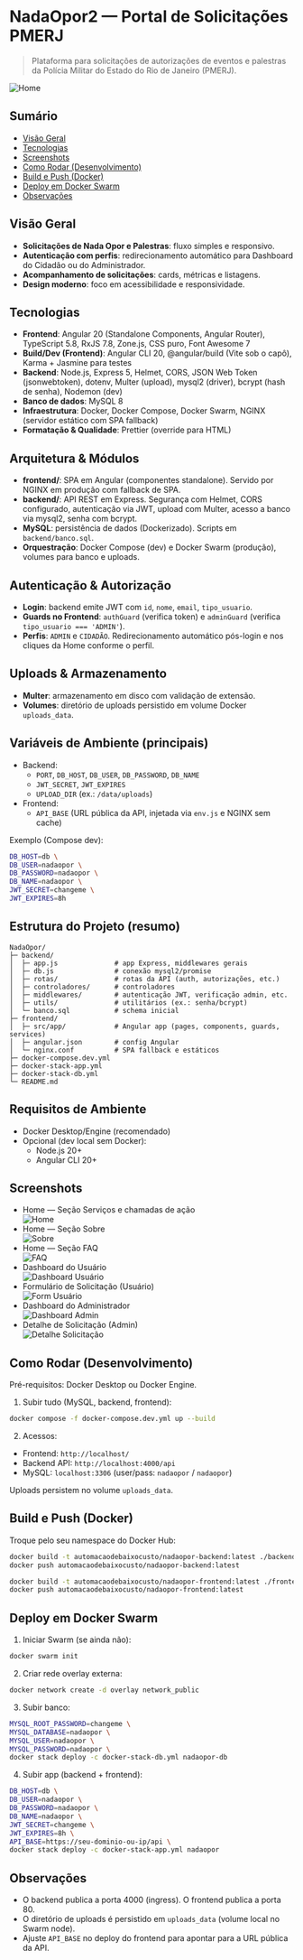 # NadaOpor2 — Portal de Solicitações PMERJ

> Plataforma para solicitações de autorizações de eventos e palestras da Polícia Militar do Estado do Rio de Janeiro (PMERJ).

![Home](img_readme/1_Sec_Home.png)

## Sumário

- [Visão Geral](#visão-geral)
- [Tecnologias](#tecnologias)
- [Screenshots](#screenshots)
- [Como Rodar (Desenvolvimento)](#como-rodar-desenvolvimento)
- [Build e Push (Docker)](#build-e-push-docker)
- [Deploy em Docker Swarm](#deploy-em-docker-swarm)
- [Observações](#observações)

## Visão Geral

- **Solicitações de Nada Opor e Palestras**: fluxo simples e responsivo.
- **Autenticação com perfis**: redirecionamento automático para Dashboard do Cidadão ou do Administrador.
- **Acompanhamento de solicitações**: cards, métricas e listagens.
- **Design moderno**: foco em acessibilidade e responsividade.

## Tecnologias

- **Frontend**: Angular 20 (Standalone Components, Angular Router), TypeScript 5.8, RxJS 7.8, Zone.js, CSS puro, Font Awesome 7
- **Build/Dev (Frontend)**: Angular CLI 20, @angular/build (Vite sob o capô), Karma + Jasmine para testes
- **Backend**: Node.js, Express 5, Helmet, CORS, JSON Web Token (jsonwebtoken), dotenv, Multer (upload), mysql2 (driver), bcrypt (hash de senha), Nodemon (dev)
- **Banco de dados**: MySQL 8
- **Infraestrutura**: Docker, Docker Compose, Docker Swarm, NGINX (servidor estático com SPA fallback)
- **Formatação & Qualidade**: Prettier (override para HTML)

## Arquitetura & Módulos

- **frontend/**: SPA em Angular (componentes standalone). Servido por NGINX em produção com fallback de SPA.
- **backend/**: API REST em Express. Segurança com Helmet, CORS configurado, autenticação via JWT, upload com Multer, acesso a banco via mysql2, senha com bcrypt.
- **MySQL**: persistência de dados (Dockerizado). Scripts em `backend/banco.sql`.
- **Orquestração**: Docker Compose (dev) e Docker Swarm (produção), volumes para banco e uploads.

## Autenticação & Autorização

- **Login**: backend emite JWT com `id`, `nome`, `email`, `tipo_usuario`.
- **Guards no Frontend**: `authGuard` (verifica token) e `adminGuard` (verifica `tipo_usuario === 'ADMIN'`).
- **Perfis**: `ADMIN` e `CIDADÃO`. Redirecionamento automático pós-login e nos cliques da Home conforme o perfil.

## Uploads & Armazenamento

- **Multer**: armazenamento em disco com validação de extensão.
- **Volumes**: diretório de uploads persistido em volume Docker `uploads_data`.

## Variáveis de Ambiente (principais)

- Backend:
  - `PORT`, `DB_HOST`, `DB_USER`, `DB_PASSWORD`, `DB_NAME`
  - `JWT_SECRET`, `JWT_EXPIRES`
  - `UPLOAD_DIR` (ex.: `/data/uploads`)
- Frontend:
  - `API_BASE` (URL pública da API, injetada via `env.js` e NGINX sem cache)

Exemplo (Compose dev):
```bash
DB_HOST=db \
DB_USER=nadaopor \
DB_PASSWORD=nadaopor \
DB_NAME=nadaopor \
JWT_SECRET=changeme \
JWT_EXPIRES=8h
```

## Estrutura do Projeto (resumo)

```text
NadaOpor/
├─ backend/
│  ├─ app.js              # app Express, middlewares gerais
│  ├─ db.js               # conexão mysql2/promise
│  ├─ rotas/              # rotas da API (auth, autorizações, etc.)
│  ├─ controladores/      # controladores
│  ├─ middlewares/        # autenticação JWT, verificação admin, etc.
│  ├─ utils/              # utilitários (ex.: senha/bcrypt)
│  └─ banco.sql           # schema inicial
├─ frontend/
│  ├─ src/app/            # Angular app (pages, components, guards, services)
│  ├─ angular.json        # config Angular
│  └─ nginx.conf          # SPA fallback e estáticos
├─ docker-compose.dev.yml
├─ docker-stack-app.yml
├─ docker-stack-db.yml
└─ README.md
```

## Requisitos de Ambiente

- Docker Desktop/Engine (recomendado)
- Opcional (dev local sem Docker):
  - Node.js 20+
  - Angular CLI 20+

## Screenshots

- Home — Seção Serviços e chamadas de ação  \
  ![Home](img_readme/2_Sec_solicitacao.png)
- Home — Seção Sobre  
  ![Sobre](img_readme/3_Sec_Sobre.png)
- Home — Seção FAQ  
  ![FAQ](img_readme/4_Sec_FAQ.png)
- Dashboard do Usuário  
  ![Dashboard Usuário](img_readme/5_Dashboard_User.png)
- Formulário de Solicitação (Usuário)  
  ![Form Usuário](img_readme/6_Form_Solic_User.png)
- Dashboard do Administrador  
  ![Dashboard Admin](img_readme/7_Dashboard_Admin.png)
- Detalhe de Solicitação (Admin)  
  ![Detalhe Solicitação](img_readme/8_Detalhe_Solic_Admin.png)

## Como Rodar (Desenvolvimento)

Pré-requisitos: Docker Desktop ou Docker Engine.

1. Subir tudo (MySQL, backend, frontend):
```bash
docker compose -f docker-compose.dev.yml up --build
```
2. Acessos:

- Frontend: `http://localhost/`
- Backend API: `http://localhost:4000/api`
- MySQL: `localhost:3306` (user/pass: `nadaopor` / `nadaopor`)

Uploads persistem no volume `uploads_data`.

## Build e Push (Docker)

Troque pelo seu namespace do Docker Hub:
```bash
docker build -t automacaodebaixocusto/nadaopor-backend:latest ./backend
docker push automacaodebaixocusto/nadaopor-backend:latest

docker build -t automacaodebaixocusto/nadaopor-frontend:latest ./frontend
docker push automacaodebaixocusto/nadaopor-frontend:latest
```

## Deploy em Docker Swarm

1. Iniciar Swarm (se ainda não):
```bash
docker swarm init
```
2. Criar rede overlay externa:
```bash
docker network create -d overlay network_public
```
3. Subir banco:
```bash
MYSQL_ROOT_PASSWORD=changeme \
MYSQL_DATABASE=nadaopor \
MYSQL_USER=nadaopor \
MYSQL_PASSWORD=nadaopor \
docker stack deploy -c docker-stack-db.yml nadaopor-db
```
4. Subir app (backend + frontend):
```bash
DB_HOST=db \
DB_USER=nadaopor \
DB_PASSWORD=nadaopor \
DB_NAME=nadaopor \
JWT_SECRET=changeme \
JWT_EXPIRES=8h \
API_BASE=https://seu-dominio-ou-ip/api \
docker stack deploy -c docker-stack-app.yml nadaopor
```

## Observações

- O backend publica a porta 4000 (ingress). O frontend publica a porta 80.
- O diretório de uploads é persistido em `uploads_data` (volume local no Swarm node).
- Ajuste `API_BASE` no deploy do frontend para apontar para a URL pública da API.
